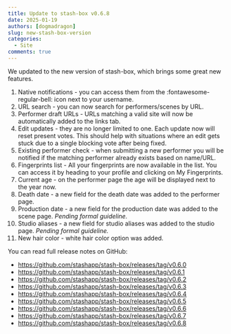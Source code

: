 ```yaml
---
title: Update to stash-box v0.6.8
date: 2025-01-19
authors: [dogmadragon]
slug: new-stash-box-version
categories:
  - Site
comments: true
---
```


We updated to the new version of stash-box, which brings some great new features.

1. Native notifications - you can access them from the :fontawesome-regular-bell: icon next to your username.
2. URL search - you can now search for performers/scenes by URL.
3. Performer draft URLs - URLs matching a valid site will now be automatically added to the links tab.
4. Edit updates - they are no longer limited to one. Each update now will reset present votes. This should help with situations where an edit gets stuck due to a single blocking vote after being fixed.
5. Existing performer check - when submitting a new performer you will be notified if the matching performer already exists based on name/URL.
6. Fingerprints list - All your fingerprints are now available in the list. You can access it by heading to your profile and clicking on My Fingerprints.
7. Current age - on the performer page the age will be displayed next to the year now.
8. Death date - a new field for the death date was added to the performer page.
9. Production date - a new field for the production date was added to the scene page. *Pending formal guideline.*
10. Studio aliases - a new field for studio aliases was added to the studio page. *Pending formal guideline.*
11. New hair color - white hair color option was added.

<!-- more -->

You can read full release notes on GitHub:

- <https://github.com/stashapp/stash-box/releases/tag/v0.6.0>
- <https://github.com/stashapp/stash-box/releases/tag/v0.6.1>
- <https://github.com/stashapp/stash-box/releases/tag/v0.6.2>
- <https://github.com/stashapp/stash-box/releases/tag/v0.6.3>
- <https://github.com/stashapp/stash-box/releases/tag/v0.6.4>
- <https://github.com/stashapp/stash-box/releases/tag/v0.6.5>
- <https://github.com/stashapp/stash-box/releases/tag/v0.6.6>
- <https://github.com/stashapp/stash-box/releases/tag/v0.6.7>
- <https://github.com/stashapp/stash-box/releases/tag/v0.6.8>